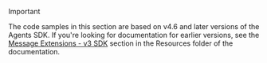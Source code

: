 > [!Important]
> The code samples in this section are based on v4.6 and later versions of the Agents SDK. If you're looking for documentation for earlier versions, see the [Message Extensions - v3 SDK](~/resources/messaging-extension-v3/messaging-extensions-overview.md) section in the Resources folder of the documentation.
